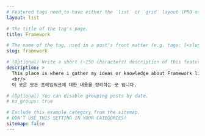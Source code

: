 ```yaml
---
# Featured tags need to have either the `list` or `grid` layout (PRO only).
layout: list

# The title of the tag's page.
title: Framework

# The name of the tag, used in a post's front matter (e.g. tags: [<slug>]).
slug: framework

# (Optional) Write a short (~150 characters) description of this featured tag.
description: >
  This place is where i gather my ideas or knowledge about Framework like Spring and so on.
  <br/>
  이 곳은 모든 프레임워크에 대한 내용을 정리하는 곳 입니다.

# (Optional) You can disable grouping posts by date.
# no_groups: true

# Exclude this example category from the sitemap.
# DON'T USE THIS SETTING IN YOUR CATEGORIES!
sitemap: false
---
```

